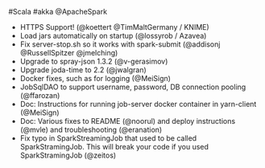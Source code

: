 #Scala #akka @ApacheSpark

* HTTPS Support! (@koettert @TimMaltGermany / KNIME)
* Load jars automatically on startup (@lossyrob / Azavea)
* Fix server-stop.sh so it works with spark-submit (@addisonj @RussellSpitzer @jmelching)
* Upgrade to spray-json 1.3.2 (@v-gerasimov)
* Upgrade joda-time to 2.2 (@jwalgran)
* Docker fixes, such as for logging (@MeiSign)
* JobSqlDAO to support username, password, DB connection pooling (@ffarozan)
* Doc: Instructions for running job-server docker container in yarn-client (@MeiSign)
* Doc: Various fixes to README (@noorul) and deploy instructions (@mvle) and troubleshooting (@eranation)
* Fix typo in SparkStreamingJob that used to be called SparkStramingJob. This will break your code if you used SparkStramingJob (@zeitos)
 
